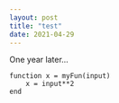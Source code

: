 ```yaml
---
layout: post
title: "test"
date: 2021-04-29
---
```


One year later...

	function x = myFun(input)
		x = input**2
	end